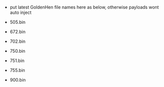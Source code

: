 - put latest GoldenHen file names here as below, otherwise payloads wont auto inject

- 505.bin
- 672.bin
- 702.bin
- 750.bin
- 751.bin
- 755.bin
- 900.bin